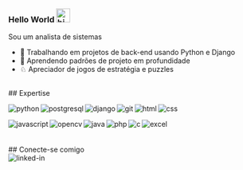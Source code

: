 ### Hello World <img src="https://user-images.githubusercontent.com/1303154/88677602-1635ba80-d120-11ea-84d8-d263ba5fc3c0.gif" width="28px" alt="hi" style="max-width:100%;">
Sou um analista de sistemas
- 🔭 Trabalhando em projetos de back-end usando Python e Django 
- 🌱 Aprendendo padrões de projeto em profundidade 
- ♘  Apreciador de jogos de estratégia e puzzles

<br>
## Expertise 
<br>
<div>
  <p>
    <img align = "left" alt = "python" src = "https://img.shields.io/badge/Python-FFD43B?style=for-the-badge&logo=python&logoColor=darkgreen"/>&emsp;
    <img align = "left" alt = "postgresql" src = "https://img.shields.io/badge/PostgreSQL-316192?style=for-the-badge&logo=postgresql&logoColor=white"/>&emsp;
    <img align = "left" alt = "django" src = "https://img.shields.io/badge/Django-092E20?style=for-the-badge&logo=django&logoColor=green" />&emsp;
    <img align = "left" alt = "git" src = "https://img.shields.io/badge/Git-F05032?style=for-the-badge&logo=git&logoColor=white" />&emsp;
    <img align = "left" alt = "html" src = "https://img.shields.io/badge/HTML5-E34F26?style=for-the-badge&logo=html5&logoColor=white" />&emsp;
    <img align = "left" alt = "css" src = "https://img.shields.io/badge/CSS3-1572B6?style=for-the-badge&logo=css3&logoColor=white" />
  </p>
</div>

<div>
  <img align = "left" alt = "javascript" src = "https://img.shields.io/badge/JavaScript-F7DF1E?style=for-the-badge&logo=javascript&logoColor=black" />&emsp;
  <img align = "left" alt = "opencv" src = "https://img.shields.io/badge/OpenCV-27338e?style=for-the-badge&logo=OpenCV&logoColor=white" />&emsp;
  <img align = "left" alt = "java" src = "https://img.shields.io/badge/Java-ED8B00?style=for-the-badge&logo=java&logoColor=white" />&emsp;
  <img align = "left" alt = "php" src = "https://img.shields.io/badge/PHP-777BB4?style=for-the-badge&logo=php&logoColor=white" />&emsp;
  <img align = "left" alt = "c" src = "https://img.shields.io/badge/C-00599C?style=for-the-badge&logo=c&logoColor=white" />&emsp;
  <img align = "left" alt = "excel" src = "https://img.shields.io/badge/Microsoft_Excel-217346?style=for-the-badge&logo=microsoft-excel&logoColor=white" />
</div>
<br> 
<br>
## Conecte-se comigo
<br>
<a href="https://www.linkedin.com/in/denis-carvalho-69b707a9" target="blank"><img align = "left" alt = "linked-in" src = "https://img.shields.io/badge/linkedin-%230077B5.svg?&style=for-the-badge&logo=linkedin&logoColor=white"/></a>
<br> 
<br>
